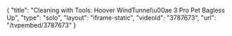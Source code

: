 {
    "title": "Cleaning with Tools: Hoover WindTunnel\u00ae 3 Pro Pet Bagless Up",
    "type": "solo",
    "layout": "iframe-static",
    "videoId": "3787673",
    "url": "\/tvpembed\/3787673"
}